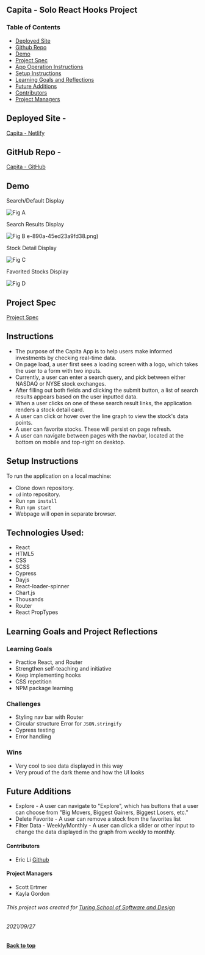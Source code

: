 ## Capita - Solo React Hooks Project

### Table of Contents
- [Deployed Site](#deployed-site)
- [Github Repo](#github-repo)
- [Demo](#demo)
- [Project Spec](#project-spec)
- [App Operation Instructions](#app-operation-instructions)
- [Setup Instructions](#setup-instructions)
- [Learning Goals and Reflections](#learning-goals-project-reflection)
- [Future Additions](#future-additions)
- [Contributors](#contributors)
- [Project Managers](#project-managers)

## Deployed Site - 
[Capita - Netlify](https://capita-ericli1996.netlify.app/)

## GitHub Repo - 
[Capita - GitHub](https://github.com/ericli1996/Capita/)

## Demo
Search/Default Display

![Fig A](https://user-images.githubusercontent.com/75854628/135024378-03ccfdf0-9bca-41ce-890a-45ed23a9fd38.png)

Search Results Display

![Fig B](https://user-images.githubusercontent.com/75854628/135024450-744d6455-6f40-4d1c-84e4-3556688f91b1.png)
e-890a-45ed23a9fd38.png)

Stock Detail Display

![Fig C](https://user-images.githubusercontent.com/75854628/135024486-309042a9-44c5-471e-b688-4f1a6ff3d018.png)

Favorited Stocks Display

![Fig D](https://user-images.githubusercontent.com/75854628/135024522-86d70d60-8521-428d-ad14-bd12994dbd5b.png)
## Project Spec

[Project Spec](https://frontend.turing.edu/projects/module-3/showcase.html)

## Instructions
- The purpose of the Capita App is to help users make informed investments by checking real-time data.
- On page load, a user first sees a loading screen with a logo, which takes the user to a form with two inputs.
- Currently, a user can enter a search query, and pick between either NASDAQ or NYSE stock exchanges.
- After filling out both fields and clicking the submit button, a list of search results appears based on the user inputted data.
- When a user clicks on one of these search result links, the application renders a stock detail card.
- A user can click or hover over the line graph to view the stock's data points.
- A user can favorite stocks. These will persist on page refresh.
- A user can navigate between pages with the navbar, located at the bottom on mobile and top-right on desktop.

## Setup Instructions

To run the application on a local machine:

- Clone down repository.
- `cd` into repository.
- Run ``` npm install ```
- Run ``npm start``
- Webpage will open in separate browser.

## Technologies Used: 
 - React
 - HTML5
 - CSS
 - SCSS
 - Cypress 
 - Dayjs
 - React-loader-spinner
 - Chart.js
 - Thousands
 - Router
 - React PropTypes

## Learning Goals and Project Reflections

### Learning Goals
- Practice React, and Router
- Strengthen self-teaching and initiative
- Keep implementing hooks
- CSS repetition
- NPM package learning

### Challenges
- Styling nav bar with Router
- Circular structure Error for `JSON.stringify`
- Cypress testing
- Error handling

### Wins 
- Very cool to see data displayed in this way
- Very proud of the dark theme and how the UI looks

## Future Additions
- Explore - A user can navigate to "Explore", which has buttons that a user can choose from "Big Movers, Biggest Gainers, Biggest Losers, etc."
- Delete Favorite - A user can remove a stock from the favorites list
- Filter Data - Weekly/Monthly - A user can click a slider or other input to change the data displayed in the graph from weekly to monthly.

#### Contributors
- Eric Li [Github](github.com/ericli1996)

#### Project Managers
- Scott Ertmer
- Kayla Gordon

###### This project was created for [Turing School of Software and Design](https://turing.io/)
###### 2021/09/27
**[Back to top](#table-of-contents)**
